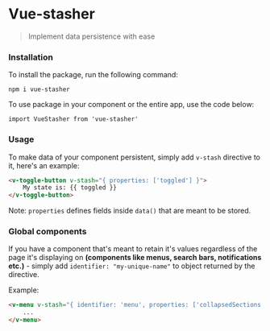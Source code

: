 # Vue-stasher
> Implement data persistence with ease

### Installation

To install the package, run the following command:

`npm i vue-stasher`

To use package in your component or the entire app, use the code below:

```
import VueStasher from 'vue-stasher'
```

### Usage

To make data of your component persistent, simply add `v-stash` directive to it, here's an example:

```html
<v-toggle-button v-stash="{ properties: ['toggled'] }">
    My state is: {{ toggled }}
</v-toggle-button>
```

Note: `properties` defines fields inside `data()` that are meant to be stored.

### Global components

If you have a component that's meant to retain it's values regardless of the page it's displaying on **(components like menus, search bars, notifications etc.)** - simply add `identifier: "my-unique-name"` to object returned by the directive.

Example:

```html
<v-menu v-stash="{ identifier: 'menu', properties: ['collapsedSections'] }">
    ...
</v-menu>
```
